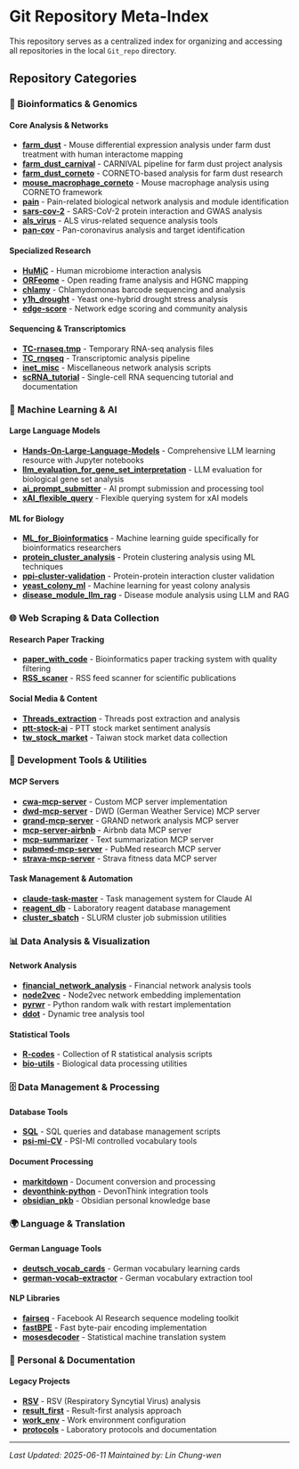 # Git Repository Meta-Index

This repository serves as a centralized index for organizing and accessing all repositories in the local `Git_repo` directory.

## Repository Categories

### 🧬 Bioinformatics & Genomics

#### Core Analysis & Networks
- **[farm_dust](https://github.com/lincw/farm_dust)** - Mouse differential expression analysis under farm dust treatment with human interactome mapping
- **[farm_dust_carnival](https://github.com/lincw/farm_dust_carnival)** - CARNIVAL pipeline for farm dust project analysis
- **[farm_dust_corneto](https://github.com/lincw/farm_dust_corneto)** - CORNETO-based analysis for farm dust research
- **[mouse_macrophage_corneto](https://github.com/lincw/mouse_macrophage_corneto)** - Mouse macrophage analysis using CORNETO framework
- **[pain](https://github.com/lincw/pain)** - Pain-related biological network analysis and module identification
- **[sars-cov-2](https://github.com/lincw/sars-cov-2)** - SARS-CoV-2 protein interaction and GWAS analysis
- **[als_virus](https://github.com/lincw/als_virus)** - ALS virus-related sequence analysis tools
- **[pan-cov](https://github.com/lincw/pan-cov)** - Pan-coronavirus analysis and target identification

#### Specialized Research
- **[HuMiC](https://github.com/lincw/HuMiC)** - Human microbiome interaction analysis
- **[ORFeome](https://github.com/lincw/ORFeome)** - Open reading frame analysis and HGNC mapping
- **[chlamy](https://github.com/lincw/chlamy)** - Chlamydomonas barcode sequencing and analysis
- **[y1h_drought](https://github.com/lincw/y1h_drought)** - Yeast one-hybrid drought stress analysis
- **[edge-score](https://github.com/lincw/edge-score)** - Network edge scoring and community analysis

#### Sequencing & Transcriptomics
- **[TC-rnaseq.tmp](https://github.com/lincw/TC-rnaseq.tmp)** - Temporary RNA-seq analysis files
- **[TC_rnqseq](https://github.com/lincw/TC_rnqseq)** - Transcriptomic analysis pipeline
- **[inet_misc](https://github.com/lincw/inet_misc)** - Miscellaneous network analysis scripts
- **[scRNA_tutorial](https://github.com/lincw/scRNA_tutorial)** - Single-cell RNA sequencing tutorial and documentation

### 🤖 Machine Learning & AI

#### Large Language Models
- **[Hands-On-Large-Language-Models](https://github.com/lincw/Hands-On-Large-Language-Models)** - Comprehensive LLM learning resource with Jupyter notebooks
- **[llm_evaluation_for_gene_set_interpretation](https://github.com/lincw/llm_evaluation_for_gene_set_interpretation)** - LLM evaluation for biological gene set analysis
- **[ai_prompt_submitter](https://github.com/lincw/ai_prompt_submitter)** - AI prompt submission and processing tool
- **[xAI_flexible_query](https://github.com/lincw/xAI_flexible_query)** - Flexible querying system for xAI models

#### ML for Biology
- **[ML_for_Bioinformatics](https://github.com/lincw/ML_for_Bioinformatics)** - Machine learning guide specifically for bioinformatics researchers
- **[protein_cluster_analysis](https://github.com/lincw/protein_cluster_analysis)** - Protein clustering analysis using ML techniques
- **[ppi-cluster-validation](https://github.com/lincw/ppi-cluster-validation)** - Protein-protein interaction cluster validation
- **[yeast_colony_ml](https://github.com/lincw/yeast_colony_ml)** - Machine learning for yeast colony analysis
- **[disease_module_llm_rag](https://github.com/lincw/disease_module_llm_rag)** - Disease module analysis using LLM and RAG

### 🌐 Web Scraping & Data Collection

#### Research Paper Tracking
- **[paper_with_code](https://github.com/lincw/paper_with_code)** - Bioinformatics paper tracking system with quality filtering
- **[RSS_scaner](https://github.com/lincw/RSS_scaner)** - RSS feed scanner for scientific publications

#### Social Media & Content
- **[Threads_extraction](https://github.com/lincw/Threads_extraction)** - Threads post extraction and analysis
- **[ptt-stock-ai](https://github.com/lincw/ptt-stock-ai)** - PTT stock market sentiment analysis
- **[tw_stock_market](https://github.com/lincw/tw_stock_market)** - Taiwan stock market data collection

### 🔧 Development Tools & Utilities

#### MCP Servers
- **[cwa-mcp-server](https://github.com/lincw/cwa-mcp-server)** - Custom MCP server implementation
- **[dwd-mcp-server](https://github.com/lincw/dwd-mcp-server)** - DWD (German Weather Service) MCP server
- **[grand-mcp-server](https://github.com/lincw/grand-mcp-server)** - GRAND network analysis MCP server
- **[mcp-server-airbnb](https://github.com/lincw/mcp-server-airbnb)** - Airbnb data MCP server
- **[mcp-summarizer](https://github.com/lincw/mcp-summarizer)** - Text summarization MCP server
- **[pubmed-mcp-server](https://github.com/lincw/pubmed-mcp-server)** - PubMed research MCP server
- **[strava-mcp-server](https://github.com/lincw/strava-mcp-server)** - Strava fitness data MCP server

#### Task Management & Automation
- **[claude-task-master](https://github.com/lincw/claude-task-master)** - Task management system for Claude AI
- **[reagent_db](https://github.com/lincw/reagent_db)** - Laboratory reagent database management
- **[cluster_sbatch](https://github.com/lincw/cluster_sbatch)** - SLURM cluster job submission utilities

### 📊 Data Analysis & Visualization

#### Network Analysis
- **[financial_network_analysis](https://github.com/lincw/financial_network_analysis)** - Financial network analysis tools
- **[node2vec](https://github.com/lincw/node2vec)** - Node2vec network embedding implementation
- **[pyrwr](https://github.com/lincw/pyrwr)** - Python random walk with restart implementation
- **[ddot](https://github.com/lincw/ddot)** - Dynamic tree analysis tool

#### Statistical Tools
- **[R-codes](https://github.com/lincw/R-codes)** - Collection of R statistical analysis scripts
- **[bio-utils](https://github.com/lincw/bio-utils)** - Biological data processing utilities

### 🗄️ Data Management & Processing

#### Database Tools
- **[SQL](https://github.com/lincw/SQL)** - SQL queries and database management scripts
- **[psi-mi-CV](https://github.com/lincw/psi-mi-CV)** - PSI-MI controlled vocabulary tools

#### Document Processing
- **[markitdown](https://github.com/lincw/markitdown)** - Document conversion and processing
- **[devonthink-python](https://github.com/lincw/devonthink-python)** - DevonThink integration tools
- **[obsidian_pkb](https://github.com/lincw/obsidian_pkb)** - Obsidian personal knowledge base

### 🌍 Language & Translation

#### German Language Tools
- **[deutsch_vocab_cards](https://github.com/lincw/deutsch_vocab_cards)** - German vocabulary learning cards
- **[german-vocab-extractor](https://github.com/lincw/german-vocab-extractor)** - German vocabulary extraction tool

#### NLP Libraries
- **[fairseq](https://github.com/lincw/fairseq)** - Facebook AI Research sequence modeling toolkit
- **[fastBPE](https://github.com/lincw/fastBPE)** - Fast byte-pair encoding implementation
- **[mosesdecoder](https://github.com/lincw/mosesdecoder)** - Statistical machine translation system

### 📝 Personal & Documentation

#### Legacy Projects
- **[RSV](https://github.com/lincw/RSV)** - RSV (Respiratory Syncytial Virus) analysis
- **[result_first](https://github.com/lincw/result_first)** - Result-first analysis approach
- **[work_env](https://github.com/lincw/work_env)** - Work environment configuration
- **[protocols](https://github.com/lincw/protocols)** - Laboratory protocols and documentation

---

*Last Updated: 2025-06-11*
*Maintained by: Lin Chung-wen*
